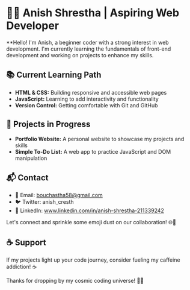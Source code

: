 # 👨‍💻 Anish Shrestha | Aspiring Web Developer

**Hello! I'm Anish, a beginner coder with a strong interest in web development. I'm currently learning the fundamentals of front-end development and working on projects to enhance my skills.

## 📚 Current Learning Path

- **HTML & CSS:** Building responsive and accessible web pages
- **JavaScript:** Learning to add interactivity and functionality
- **Version Control:** Getting comfortable with Git and GitHub

## 🌱 Projects in Progress

- **Portfolio Website:** A personal website to showcase my projects and skills
- **Simple To-Do List:** A web app to practice JavaScript and DOM manipulation

## 📬 Contact

- 📧 Email: bouchastha58@gmail.com
- 🐦 Twitter: anish_cresth
- 🔗 LinkedIn: www.linkedin.com/in/anish-shrestha-211339242

Let's connect and sprinkle some emoji dust on our collaboration! 🌐💬

## ☕ Support

If my projects light up your code journey, consider fueling my caffeine addiction! ☕️

Thanks for dropping by my cosmic coding universe! 🚀✨
